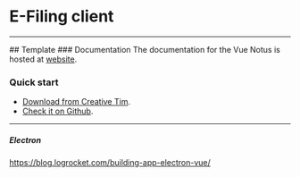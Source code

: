 # E-Filing client
<hr />
## Template
### Documentation
The documentation for the Vue Notus is hosted at <a href="https://www.creative-tim.com/learning-lab/tailwind/vue/overview/notus?ref=vn-readme" target="_blank">website</a>.

### Quick start

- <a href="https://www.creative-tim.com/product/vue-notus?ref=vn-github-readme" target="_blank">Download from Creative Tim</a>.
- <a href="https://github.com/creativetimofficial/vue-notus" target="_blank">Check it on Github</a>.
<hr />

##### Electron <br>
https://blog.logrocket.com/building-app-electron-vue/

[//]: # ()
[//]: # (* Food <br> * Food)

[//]: # (* <i>Food</i>  <br>)

[//]: # (* <b>Food</b>)

[//]: # (* <small>Food</small>)